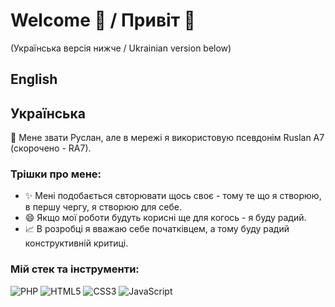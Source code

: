 # Welcome 👋 / Привіт 👋
(Українська версія нижче / Ukrainian version below)

## English


## Українська
🤗 Мене звати Руслан, але в мережі я використовую псевдонім Ruslan A7 (скорочено - RA7).

### Трішки про мене:
- ✨ Мені подобається свторювати щось своє - тому те що я створюю, в першу чергу, я створюю для себе.
- 😄 Якщо мої роботи будуть корисні ще для когось - я буду радий.
- 📈 В розробці я вважаю себе початківцем, а тому буду радий конструктивній критиці.

### Мій стек та інструменти:
![PHP](https://img.shields.io/badge/php-1.svg?style=for-the-badge&logo=php&logoColor=%234f5b93&labelColor=white&color=%234f5b93)
![HTML5](https://img.shields.io/badge/html5-1.svg?style=for-the-badge&logo=html5&logoColor=white&labelColor=%23e54c21&color=%23e54c21)
![CSS3](https://img.shields.io/badge/CSS3-1.svg?style=for-the-badge&logo=CSS3&logoColor=white&labelColor=%23214ce5&color=%23214ce5)
![JavaScript](https://img.shields.io/badge/javascript-1.svg?style=for-the-badge&logo=javascript&logoColor=%23f7e018&labelColor=%2322231c&color=%2322231c)

<!--
**Ruslan-A7/Ruslan-A7** is a ✨ _special_ ✨ repository because its `README.md` (this file) appears on your GitHub profile.

Here are some ideas to get you started:

- 🔭 I’m currently working on ...
- 🌱 I’m currently learning ...
- 👯 I’m looking to collaborate on ...
- 🤔 I’m looking for help with ...
- 💬 Ask me about ...
- 📫 How to reach me: ...
- 😄 Pronouns: ...
- ⚡ Fun fact: ...
-->
